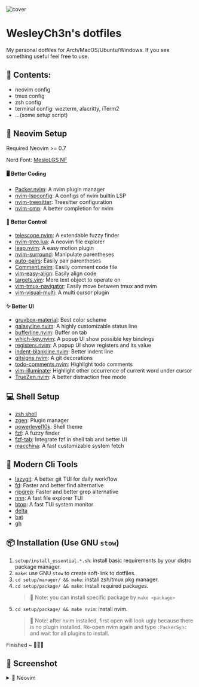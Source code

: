 ![cover](https://user-images.githubusercontent.com/30611421/146416165-179655b4-f198-411c-8dbf-99e9b7e561ad.jpg)

# WesleyCh3n's dotfiles

My personal dotfiles for Arch/MacOS/Ubuntu/Windows. If you see something useful feel free to use.

## 📖 Contents:
- neovim config
- tmux config
- zsh config
- terminal config: wezterm, alacritty, iTerm2
- ...(some setup script)

## 🌟 Neovim Setup

Required Neovim >= 0.7

Nerd Font: [MesloLGS NF](https://github.com/romkatv/powerlevel10k-media)

#### 🖥  Better Coding
- [Packer.nvim](https://github.com/wbthomason/packer.nvim): A nvim plugin manager
- [nvim-lspconfig](https://github.com/neovim/nvim-lspconfig): A configs of nvim builtin LSP
- [nvim-treesitter](https://github.com/nvim-treesitter/nvim-treesitter): Treesitter configuration
- [nvim-cmp](https://github.com/hrsh7th/nvim-cmp): A better completion for nvim

#### 🚀 Better Control
- [telescope.nvim](https://github.com/nvim-telescope/telescope.nvim): A extendable fuzzy finder
- [nvim-tree.lua](https://github.com/kyazdani42/nvim-tree.lua): A neovim file explorer
- [leap.nvim](https://github.com/ggandor/leap.nvim): A easy motion plugin
- [nvim-surround](https://github.com/kylechui/nvim-surround): Manipulate parentheses
- [auto-pairs](https://github.com/jiangmiao/auto-pairs): Easily pair parentheses
- [Comment.nvim](https://github.com/numToStr/Comment.nvim): Easily comment code file
- [vim-easy-align](https://github.com/junegunn/vim-easy-align): Easily align code
- [targets.vim](https://github.com/wellle/targets.vim): More text object to operate on
- [vim-tmux-navigator](https://github.com/christoomey/vim-tmux-navigator): Easily move between tmux and nvim
- [vim-visual-multi](https://github.com/mg979/vim-visual-multi): A multi cursor plugin

#### ✨ Better UI
- [gruvbox-material](https://github.com/sainnhe/gruvbox-material): Best color scheme
- [galaxyline.nvim](https://github.com/glepnir/galaxyline.nvim): A highly customizable status line
- [bufferline.nvim](https://github.com/akinsho/bufferline.nvim): Buffer on tab
- [which-key.nvim](https://github.com/folke/which-key.nvim): A popup UI show possible key bindings
- [registers.nvim](https://github.com/tversteeg/registers.nvim): A popup UI show registers and its value
- [indent-blankline.nvim](https://github.com/lukas-reineke/indent-blankline.nvim): Better indent line
- [gitsigns.nvim](https://github.com/lewis6991/gitsigns.nvim): A git decorations
- [todo-comments.nvim](https://github.com/folke/todo-comments.nvim): Highlight todo comments
- [vim-illuminate](https://github.com/RRethy/vim-illuminate): Highlight other occurrence of current word under cursor
- [TrueZen.nvim](https://github.com/Pocco81/TrueZen.nvim): A better distraction free mode

## 💻 Shell Setup
- [zsh shell](https://github.com/zsh-users/zsh)
- [zgen](https://github.com/tarjoilija/zgen): Plugin manager
- [powerlevel10k](https://github.com/romkatv/powerlevel10k): Shell theme
- [fzf](https://github.com/junegunn/fzf): A fuzzy finder
- [fzf-tab](https://github.com/Aloxaf/fzf-tab): Integrate fzf in shell tab and better UI
- [macchina](https://github.com/Macchina-CLI/macchina): A fast customizable system fetch

## 🧰 Modern Cli Tools

- [lazygit](https://github.com/jesseduffield/lazygit): A better git TUI for daily workflow
- [fd](https://github.com/sharkdp/fd): Faster and better find alternative
- [ripgrep](https://github.com/BurntSushi/ripgrep): Faster and better grep alternative
- [nnn](https://github.com/jarun/nnn): A fast file explorer TUI
- [btop](https://github.com/aristocratos/btop): A fast TUI system monitor
- [delta](https://github.com/dandavison/delta)
- [bat](https://github.com/sharkdp/bat)
- [gh](https://github.com/cli/cli)

## 📦 Installation (Use GNU `stow`)

1. `setup/install_essential.*.sh`: install basic requirements by your distro package manager.
2. `make`: use GNU `stow` to create soft-link to dotfiles.
3. `cd setup/manager/ && make`: install zsh/tmux pkg manager.
4. `cd setup/package/ && make`: install required packages.
    > 📄 Note: you can install specific package by `make <package>`
5. `cd setup/package/ && make nvim`: install nvim.
    > 📄 Note: after nvim installed, first open will look ugly because there is
    no plugin installed. Re-open nvim again and type `:PackerSync` and wait for
    all plugins to install.

Finished ~ 🎉🎉🎉

## 📸 Screenshot

<details>
  <summary>🌟 Neovim</summary>

🪄 Fully transparent background compatible
  - ✅ bubble theme
  - ✅ wild menu
  - ✅ which-key
  - ✅ floating window

|                                                                                                                            |
|                                                            :-:                                                             |
|                                                       🤖 Builtin LSP                                                       |
|       ![LSP](https://user-images.githubusercontent.com/30611421/146416175-22d7caf1-86e1-47d2-8d06-3ef3cb9bd8fd.jpg)        |
|                                                   🌳 NvimTree & Outline                                                    |
| ![NvimTree Outline](https://user-images.githubusercontent.com/30611421/146416181-b0ebf578-7e3c-4eea-8143-0930c693b774.jpg) |
|                                                        🔭 Telescope                                                        |
|    ![Telescope](https://user-images.githubusercontent.com/30611421/146416183-29983468-cfdb-498f-af42-4220ac0c7dee.jpg)     |
|                                                    💻 Builtin Terminal                                                     |
|     ![Terminal](https://user-images.githubusercontent.com/30611421/146416187-35d17023-22f8-4245-ad9e-8e40e25423e9.jpg)     |
|                                                ✅ Todo Highlight & UndoTree                                                |
|       ![todo](https://user-images.githubusercontent.com/30611421/146416190-6f2eed92-0e66-47b4-a71b-977a00a28b29.jpg)       |
|                                                        🔍 Which key                                                        |
|     ![undotree](https://user-images.githubusercontent.com/30611421/146416192-7e10157a-7e46-4f87-984c-db0f77975b11.jpg)     |
|                                                 ✨ Statusline/Lsp/Gitsigns                                                 |
|    ![statusline](https://user-images.githubusercontent.com/30611421/146418245-18225944-5701-4dbd-b2b4-05e9bbb6e335.jpg)    |

</details>
